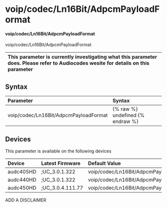 ﻿---
description: voip/codec/Ln16Bit/AdpcmPayloadFormat
search: false
---

# voip/codec/Ln16Bit/AdpcmPayloadFormat

#### voip/codec/Ln16Bit/AdpcmPayloadFormat

voip/codec/Ln16Bit/AdpcmPayloadFormat


| This parameter is currently investigating what this parameter does. Please refer to Audiocodes wesite for details on this parameter | 
| :--- |

## Syntax
| Parameter | Syntax |
| :--- | :--- |
|voip/codec/Ln16Bit/AdpcmPayloadFormat | {% raw %} undefined {% endraw %}|

## Devices
This parameter is available on the following devices

| Device | Latest Firmware | Default Value |
|:---|:---|:---|
| audc405HD | ;UC_3.0.1.322 | voip/codec/Ln16Bit/AdpcmPayloadFormat=LITTLE_ENDIAN 
| audc440HD | ;UC_3.0.1.322 | voip/codec/Ln16Bit/AdpcmPayloadFormat=LITTLE_ENDIAN 
| audc450HD | ;UC_3.0.4.111.77 | voip/codec/Ln16Bit/AdpcmPayloadFormat=LITTLE_ENDIAN 

ADD A DISCLAIMER
